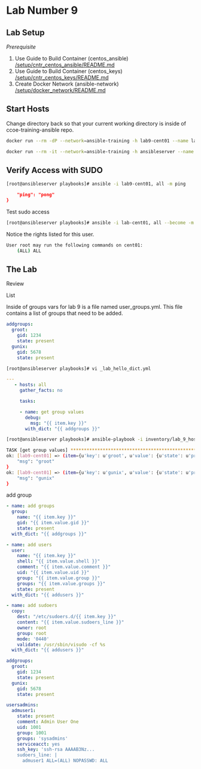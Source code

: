 # Lab Number 9

## Lab Setup

*_Prerequisite_*

1. Use Guide to Build Container (centos_ansible) [/setup/cntr_centos_ansible/README.md](/setup/cntr_centos_ansible/README.md)
1. Use Guide to Build Container (centos_keys) [/setup/cntr_centos_keys/README.md](/setup/cntr_centos_keys/README.md)
1. Create Docker Network (ansible-network) [/setup/docker_network/README.md](/setup/docker_network/README.md)

## Start Hosts

Change directory back so that your current working directory is inside of ccoe-training-ansible repo.

```bash
docker run --rm -dP --network=ansible-training -h lab9-cent01 --name lab9-cent01 centos_key
```

```bash
docker run --rm -it --network=ansible-training -h ansibleserver --name ansibleserver -v "${PWD}:/ansible/playbooks" -v "${PWD}/infra_files/ssh:/root/.ssh" centos_ansible:latest bash
```

## Verify Access with SUDO

```bash
[root@ansibleserver playbooks]# ansible -i lab9-cent01, all -m ping
```

```json
    "ping": "pong"
}
```

Test sudo access

```bash
[root@ansibleserver playbooks]# ansible -i lab-cent01, all --become -m shell -a 'sudo -l'
```

Notice the rights listed for this user.  

```bash
User root may run the following commands on cent01:
    (ALL) ALL
```

## The Lab


Review

List

Inside of groups vars for lab 9 is a file named user_groups.yml.  This file contains a list of groups that need to be added. 

```yaml
addgroups:
  groot:
    gid: 1234
    state: present
  gunix:
    gid: 5678
    state: present
```

```bash
[root@ansibleserver playbooks]# vi _lab_hello_dict.yml
```

```yaml
---
   - hosts: all  
     gather_facts: no

     tasks:

     - name: get group values
       debug:
         msg: "{{ item.key }}"
       with_dict: "{{ addgroups }}"
```

```bash
[root@ansibleserver playbooks]# ansible-playbook -i inventory/lab_9_hosts.ini _lab_hello_dict.yml 
```

```bash
TASK [get group values] **************************************************************************************************************************************
ok: [lab9-cent01] => (item={u'key': u'groot', u'value': {u'state': u'present', u'gid': 1234}}) => {
    "msg": "groot"
}
ok: [lab9-cent01] => (item={u'key': u'gunix', u'value': {u'state': u'present', u'gid': 5678}}) => {
    "msg": "gunix"
}
```

add group

```yaml
- name: add groups
  group:
    name: "{{ item.key }}"
    gid: "{{ item.value.gid }}"
    state: present 
  with_dict: "{{ addgroups }}"
```

```yaml
- name: add users 
  user:
    name: "{{ item.key }}"
    shell: "{{ item.value.shell }}" 
    comment: "{{ item.value.comment }}"
    uid: "{{ item.value.uid }}"
    group: "{{ item.value.group }}"
    groups: "{{ item.value.groups }}"
    state: present 
  with_dict: "{{ addusers }}"
```

```yaml
- name: add sudoers
  copy:
    dest: "/etc/sudoers.d/{{ item.key }}"
    content: "{{ item.value.sudoers_line }}" 
    owner: root
    group: root
    mode: '0440'
    validate: /usr/sbin/visudo -cf %s
  with_dict: "{{ addusers }}"
```

```yaml
addgroups:
  groot:
    gid: 1234
    state: present
  gunix:
    gid: 5678
    state: present
```

```yaml
usersadmins:
  admuser1:
    state: present
    comment: Admin User One
    uid: 1001
    group: 1001
    groups: 'sysadmins'
    serviceacct: yes
    ssh_key: 'ssh-rsa AAAAB3Nz... 
    sudoers_line: |
      admuser1 ALL=(ALL) NOPASSWD: ALL
```